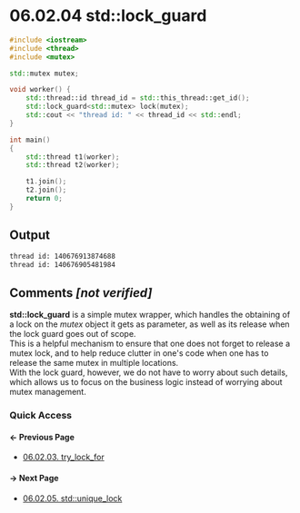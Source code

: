 # 06.02.04 std::lock_guard

```cxx
#include <iostream>
#include <thread>
#include <mutex>

std::mutex mutex;

void worker() {
    std::thread::id thread_id = std::this_thread::get_id();
    std::lock_guard<std::mutex> lock(mutex);
    std::cout << "thread id: " << thread_id << std::endl;
}

int main()
{
    std::thread t1(worker);
    std::thread t2(worker);

    t1.join();
    t2.join();
    return 0;
}

```

## Output

```txt
thread id: 140676913874688
thread id: 140676905481984
```

## Comments *[not verified]*

**std::lock_guard** is a simple mutex wrapper, which handles the obtaining of a lock on the *mutex* object it gets as parameter, as well as its release when the lock guard goes out of scope.  
This is a helpful mechanism to ensure that one does not forget to release a mutex lock, and to help reduce clutter in one's code when one has to release the same mutex in multiple locations.  
With the lock guard, however, we do not have to worry about such details, which allows us to focus on the business logic instead of worrying about mutex management.

### Quick Access

<div class="previous_page pagination">

#### &#8592; Previous Page

* [06.02.03. try_lock_for](./../../06.multithreading/02.mutex/03.try-lock-for.md)

</div>
<div class="next_page pagination">

#### &#8594; Next Page

* [06.02.05. std::unique_lock](./../../06.multithreading/02.mutex/05.unique-lock.md)

</div>
